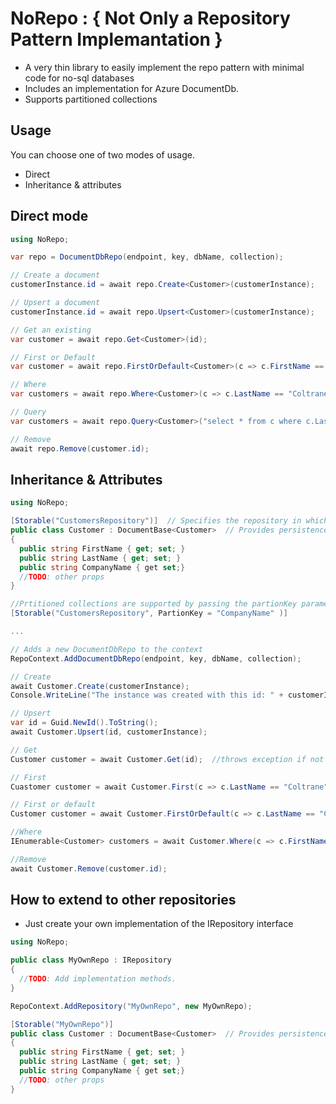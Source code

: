 # NoRepo : { Not Only a Repository Pattern Implemantation }

- A very thin library to easily implement the repo pattern with minimal code for no-sql databases 
- Includes an implementation for Azure DocumentDb.
- Supports partitioned collections


## Usage
You can choose one of two modes of usage.
- Direct
- Inheritance & attributes

## Direct mode
```c#
using NoRepo;

var repo = DocumentDbRepo(endpoint, key, dbName, collection);

// Create a document
customerInstance.id = await repo.Create<Customer>(customerInstance);

// Upsert a document
customerInstance.id = await repo.Upsert<Customer>(customerInstance);

// Get an existing 
var customer = await repo.Get<Customer>(id);

// First or Default
var customer = await repo.FirstOrDefault<Customer>(c => c.FirstName == "John" && c.LastName == "Coltrane");

// Where
var customers = await repo.Where<Customer>(c => c.LastName == "Coltrane");

// Query
var customers = await repo.Query<Customer>("select * from c where c.LastName = 'Coltraner'");

// Remove
await repo.Remove(customer.id);

```

## Inheritance & Attributes
```c#
using NoRepo;

[Storable("CustomersRepository")]  // Specifies the repository in which this document will be stored. For a DocumentDbRepo this is the collection name.
public class Customer : DocumentBase<Customer>  // Provides persistence logic and "id" attribute. Also adds _docType attribute that is used to filter queries on specific types.
{
  public string FirstName { get; set; }
  public string LastName { get; set; }
  public string CompanyName { get set;}
  //TODO: other props
}

//Prtitioned collections are supported by passing the partionKey parameter in the attribute.
[Storable("CustomersRepository", PartionKey = "CompanyName" )] 

...

// Adds a new DocumentDbRepo to the context 
RepoContext.AddDocumentDbRepo(endpoint, key, dbName, collection);

// Create
await Customer.Create(customerInstance);
Console.WriteLine("The instance was created with this id: " + customerInstance.id);

// Upsert
var id = Guid.NewId().ToString();
await Customer.Upsert(id, customerInstance);

// Get
Customer customer = await Customer.Get(id);  //throws exception if not exists

// First
Cuastomer customer = await Customer.First(c => c.LastName == "Coltrane");  //throws exception if not found

// First or default
Customer customer = await Customer.FirstOrDefault(c => c.LastName == "Coltrane");  // returns null if not found

//Where 
IEnumerable<Customer> customers = await Customer.Where(c => c.FirstName == "John"); 

//Remove
await Customer.Remove(customer.id);

```

## How to extend to other repositories
- Just create your own implementation of the IRepository interface

```c#
using NoRepo;

public class MyOwnRepo : IRepository
{
  //TODO: Add implementation methods.
}

RepoContext.AddRepository("MyOwnRepo", new MyOwnRepo);

[Storable("MyOwnRepo")] 
public class Customer : DocumentBase<Customer>  // Provides persistence logic and "id" attribute.
{
  public string FirstName { get; set; }
  public string LastName { get; set; }
  public string CompanyName { get set;}
  //TODO: other props
}



```








